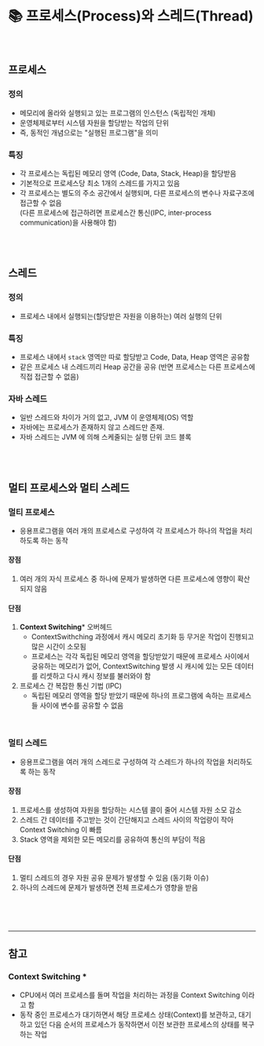 # 📚 프로세스(Process)와 스레드(Thread)

</br>

## 프로세스
### 정의
- 메모리에 올라와 실행되고 있는 프로그램의 인스턴스 (독립적인 개체)
- 운영체제로부터 시스템 자원을 할당받는 작업의 단위
- 즉, 동적인 개념으로는 "실행된 프로그램"을 의미

### 특징
- 각 프로세스는 독립된 메모리 영역 (Code, Data, Stack, Heap)을 할당받음
- 기본적으로 프로세스당 최소 1개의 스레드를 가지고 있음
- 각 프로세스는 별도의 주소 공간에서 실행되며, 다른 프로세스의 변수나 자료구조에 접근할 수 없음  
  (다른 프로세스에 접근하려면 프로세스간 통신(IPC, inter-process communication)을 사용해야 함)

</br></br>

## 스레드
### 정의
- 프로세스 내에서 실행되는(할당받은 자원을 이용하는) 여러 실행의 단위

### 특징
- 프로세스 내에서 `stack` 영역만 따로 할당받고 Code, Data, Heap 영역은 공유함
- 같은 프로세스 내 스레드끼리 Heap 공간을 공유 (반면 프로세스는 다른 프로세스에 직접 접근할 수 없음)

### 자바 스레드
- 일반 스레드와 차이가 거의 없고, JVM 이 운영체제(OS) 역할
- 자바에는 프로세스가 존재하지 않고 스레드만 존재.
- 자바 스레드는 JVM 에 의해 스케줄되는 실행 단위 코드 블록

</br></br>

## 멀티 프로세스와 멀티 스레드
### 멀티 프로세스
- 응용프로그램을 여러 개의 프로세스로 구성하여 각 프로세스가 하나의 작업을 처리하도록 하는 동작
#### 장점
1. 여러 개의 자식 프로세스 중 하나에 문제가 발생하면 다른 프로세스에 영향이 확산되지 않음
#### 단점
1. **Context Switching*** 오버헤드
    - ContextSwithching 과정에서 캐시 메모리 초기화 등 무거운 작업이 진행되고 많은 시간이 소모됨
    - 프로세스는 각각 독립된 메모리 영역을 할당받았기 때문에 프로세스 사이에서 궁유하는 메모리가 없어, ContextSwitching 발생 시 캐시에 있는 모든 데이터를 리셋하고 다시 캐시 정보를 불러와야 함
2. 프로세스 간 복잡한 통신 기법 (IPC)
    - 독립된 메모리 영역을 할당 받았기 때문에 하나의 프로그램에 속하는 프로세스들 사이에 변수를 공유할 수 없음

</br>

### 멀티 스레드
- 응용프로그램을 여러 개의 스레드로 구성하여 각 스레드가 하나의 작업을 처리하도록 하는 동작
#### 장점
1. 프로세스를 생성하여 자원을 할당하는 시스템 콜이 줄어 시스템 자원 소모 감소
2. 스레드 간 데이터를 주고받는 것이 간단해지고 스레드 사이의 작업량이 작아 Context Switching 이 빠름
3. Stack 영역을 제외한 모든 메모리를 공유하여 통신의 부담이 적음
#### 단점
1. 멀티 스레드의 경우 자원 공유 문제가 발생할 수 있음 (동기화 이슈)
2. 하나의 스레드에 문제가 발생하면 전체 프로세스가 영향을 받음

</br></br></br>

---
## 참고
### Context Switching *
- CPU에서 여러 프로세스를 돌며 작업을 처리하는 과정을 Context Switching 이라고 함
- 동작 중인 프로세스가 대기하면서 해당 프로세스 상태(Context)를 보관하고, 대기하고 있던 다음 순서의 프로세스가 동작하면서 이전 보관한 프로세스의 상태를 복구하는 작업
